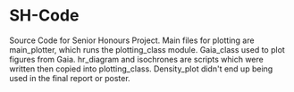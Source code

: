 # SH-Code
Source Code for Senior Honours Project. Main files for plotting are main_plotter, which runs the plotting_class module.
Gaia_class used to plot figures from Gaia. hr_diagram and isochrones are scripts which were written then copied into plotting_class. Density_plot didn't end up being used in the final report or poster.
